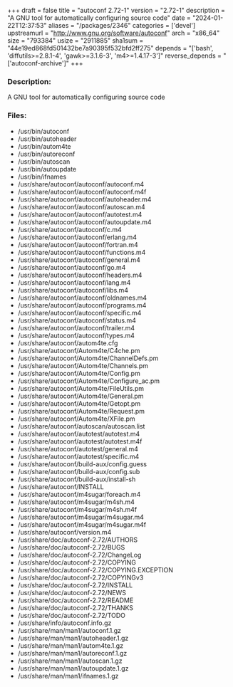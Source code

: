 +++
draft = false
title = "autoconf 2.72-1"
version = "2.72-1"
description = "A GNU tool for automatically configuring source code"
date = "2024-01-22T12:37:53"
aliases = "/packages/2346"
categories = ['devel']
upstreamurl = "http://www.gnu.org/software/autoconf"
arch = "x86_64"
size = "793384"
usize = "2911885"
sha1sum = "44e19ed868fd501432be7a90395f532bfd2ff275"
depends = "['bash', 'diffutils>=2.8.1-4', 'gawk>=3.1.6-3', 'm4>=1.4.17-3']"
reverse_depends = "['autoconf-archive']"
+++
### Description: 
A GNU tool for automatically configuring source code

### Files: 
* /usr/bin/autoconf
* /usr/bin/autoheader
* /usr/bin/autom4te
* /usr/bin/autoreconf
* /usr/bin/autoscan
* /usr/bin/autoupdate
* /usr/bin/ifnames
* /usr/share/autoconf/autoconf/autoconf.m4
* /usr/share/autoconf/autoconf/autoconf.m4f
* /usr/share/autoconf/autoconf/autoheader.m4
* /usr/share/autoconf/autoconf/autoscan.m4
* /usr/share/autoconf/autoconf/autotest.m4
* /usr/share/autoconf/autoconf/autoupdate.m4
* /usr/share/autoconf/autoconf/c.m4
* /usr/share/autoconf/autoconf/erlang.m4
* /usr/share/autoconf/autoconf/fortran.m4
* /usr/share/autoconf/autoconf/functions.m4
* /usr/share/autoconf/autoconf/general.m4
* /usr/share/autoconf/autoconf/go.m4
* /usr/share/autoconf/autoconf/headers.m4
* /usr/share/autoconf/autoconf/lang.m4
* /usr/share/autoconf/autoconf/libs.m4
* /usr/share/autoconf/autoconf/oldnames.m4
* /usr/share/autoconf/autoconf/programs.m4
* /usr/share/autoconf/autoconf/specific.m4
* /usr/share/autoconf/autoconf/status.m4
* /usr/share/autoconf/autoconf/trailer.m4
* /usr/share/autoconf/autoconf/types.m4
* /usr/share/autoconf/autom4te.cfg
* /usr/share/autoconf/Autom4te/C4che.pm
* /usr/share/autoconf/Autom4te/ChannelDefs.pm
* /usr/share/autoconf/Autom4te/Channels.pm
* /usr/share/autoconf/Autom4te/Config.pm
* /usr/share/autoconf/Autom4te/Configure_ac.pm
* /usr/share/autoconf/Autom4te/FileUtils.pm
* /usr/share/autoconf/Autom4te/General.pm
* /usr/share/autoconf/Autom4te/Getopt.pm
* /usr/share/autoconf/Autom4te/Request.pm
* /usr/share/autoconf/Autom4te/XFile.pm
* /usr/share/autoconf/autoscan/autoscan.list
* /usr/share/autoconf/autotest/autotest.m4
* /usr/share/autoconf/autotest/autotest.m4f
* /usr/share/autoconf/autotest/general.m4
* /usr/share/autoconf/autotest/specific.m4
* /usr/share/autoconf/build-aux/config.guess
* /usr/share/autoconf/build-aux/config.sub
* /usr/share/autoconf/build-aux/install-sh
* /usr/share/autoconf/INSTALL
* /usr/share/autoconf/m4sugar/foreach.m4
* /usr/share/autoconf/m4sugar/m4sh.m4
* /usr/share/autoconf/m4sugar/m4sh.m4f
* /usr/share/autoconf/m4sugar/m4sugar.m4
* /usr/share/autoconf/m4sugar/m4sugar.m4f
* /usr/share/autoconf/version.m4
* /usr/share/doc/autoconf-2.72/AUTHORS
* /usr/share/doc/autoconf-2.72/BUGS
* /usr/share/doc/autoconf-2.72/ChangeLog
* /usr/share/doc/autoconf-2.72/COPYING
* /usr/share/doc/autoconf-2.72/COPYING.EXCEPTION
* /usr/share/doc/autoconf-2.72/COPYINGv3
* /usr/share/doc/autoconf-2.72/INSTALL
* /usr/share/doc/autoconf-2.72/NEWS
* /usr/share/doc/autoconf-2.72/README
* /usr/share/doc/autoconf-2.72/THANKS
* /usr/share/doc/autoconf-2.72/TODO
* /usr/share/info/autoconf.info.gz
* /usr/share/man/man1/autoconf.1.gz
* /usr/share/man/man1/autoheader.1.gz
* /usr/share/man/man1/autom4te.1.gz
* /usr/share/man/man1/autoreconf.1.gz
* /usr/share/man/man1/autoscan.1.gz
* /usr/share/man/man1/autoupdate.1.gz
* /usr/share/man/man1/ifnames.1.gz
